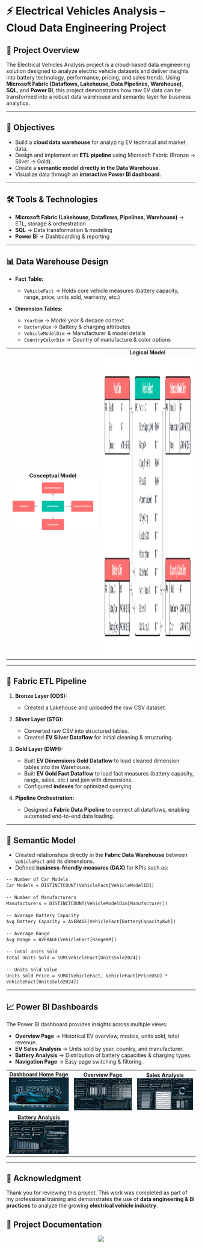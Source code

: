 # ⚡ Electrical Vehicles Analysis – Cloud Data Engineering Project  

## 📌 Project Overview  
The Electrical Vehicles Analysis project is a cloud-based data engineering solution designed to analyze electric vehicle datasets and deliver insights into battery technology, performance, pricing, and sales trends. Using **Microsoft Fabric (Dataflows, Lakehouse, Data Pipelines, Warehouse)**, **SQL**, and **Power BI**, this project demonstrates how raw EV data can be transformed into a robust data warehouse and semantic layer for business analytics.  

---

## 🎯 Objectives  
- Build a **cloud data warehouse** for analyzing EV technical and market data.  
- Design and implement an **ETL pipeline** using Microsoft Fabric (Bronze → Silver → Gold).  
- Create a **semantic model directly in the Data Warehouse**.  
- Visualize data through an **interactive Power BI dashboard**.  

---

## 🛠️ Tools & Technologies  
- **Microsoft Fabric (Lakehouse, Dataflows, Pipelines, Warehouse)** → ETL, storage & orchestration  
- **SQL** → Data transformation & modeling  
- **Power BI** → Dashboarding & reporting  

---

## 📊 Data Warehouse Design  

- **Fact Table:**  
  - `VehicleFact` → Holds core vehicle measures (battery capacity, range, price, units sold, warranty, etc.)  

- **Dimension Tables:**  
  - `YearDim` → Model year & decade context  
  - `BatteryDim` → Battery & charging attributes  
  - `VehicleModelDim` → Manufacturer & model details  
  - `CountryColorDim` → Country of manufacture & color options  

<table align="center">
  <tr>
    <td align="center">
      <b>Conceptual Model</b><br>
      <img src="Data Models/Conceptual Model.png" width="400"/>
    </td>
    <td align="center">
      <b>Logical Model</b><br>
      <img src="Data Models/Logical Model.png" width="450" height="800"/>
    </td>
  </tr>
</table>  

---

## 🔄 Fabric ETL Pipeline  

1. **Bronze Layer (ODS):**  
   - Created a Lakehouse and uploaded the raw CSV dataset.  

2. **Silver Layer (STG):**  
   - Converted raw CSV into structured tables.  
   - Created **EV Silver Dataflow** for initial cleaning & structuring.  

3. **Gold Layer (DWH):**  
   - Built **EV Dimensions Gold Dataflow** to load cleaned dimension tables into the Warehouse.  
   - Built **EV Gold Fact Dataflow** to load fact measures (battery capacity, range, sales, etc.) and join with dimensions.  
   - Configured **indexes** for optimized querying.  

4. **Pipeline Orchestration:**  
   - Designed a **Fabric Data Pipeline** to connect all dataflows, enabling automated end-to-end data loading.  

---

## 📐 Semantic Model  

- Created relationships directly in the **Fabric Data Warehouse** between `VehicleFact` and its dimensions.  
- Defined **business-friendly measures (DAX)** for KPIs such as:  

```DAX
-- Number of Car Models
Car Models = DISTINCTCOUNT(VehicleFact[VehicleModelID])

-- Number of Manufacturers
Manufacturers = DISTINCTCOUNT(VehicleModelDim[Manufacturer])

-- Average Battery Capacity
Avg Battery Capacity = AVERAGE(VehicleFact[BatteryCapacityKwh])

-- Average Range
Avg Range = AVERAGE(VehicleFact[RangeKM])

-- Total Units Sold
Total Units Sold = SUM(VehicleFact[UnitsSold2024])

-- Units Sold Value
Units Sold Price = SUMX(VehicleFact, VehicleFact[PriceUSD] * VehicleFact[UnitsSold2024])
```  

---

## 📈 Power BI Dashboards  

The Power BI dashboard provides insights across multiple views:  
- **Overview Page** → Historical EV overview, models, units sold, total revenue.  
- **EV Sales Analysis** → Units sold by year, country, and manufacturer.  
- **Battery Analysis** → Distribution of battery capacities & charging types.  
- **Navigation Page** → Easy page switching & filtering.  

<table align="center">
  <tr>
    <td align="center">
      <b>Dashboard Home Page</b><br>
      <img src="PowerBI Report/Dashboard as Screenshots/Home Page.png" width="300"/>
    </td>
    <td align="center">
      <b>Overview Page</b><br>
      <img src="PowerBI Report/Dashboard as Screenshots/Overview Page (1).png" width="300" />
    </td>
    <td align="center">
      <b>Sales Analysis</b><br>
      <img src="PowerBI Report/Dashboard as Screenshots/Sales Analysis Page (2).png" width="300"/>
    </td>
  </tr>
  <tr>
    <td align="center">
      <b>Battery Analysis</b><br>
      <img src="PowerBI Report/Dashboard as Screenshots/Battery Analysis Page.png" width="300"/>
    </td>
  </tr>
</table>  

---

## 🙏 Acknowledgment  
Thank you for reviewing this project. This work was completed as part of my professional training and demonstrates the use of **data engineering & BI practices** to analyze the growing **electrical vehicle industry**.  

## 📂 Project Documentation  

<p align="center">
  <a href="Documentation/Yousef Jaber Abdulaziz.pdf">
    <img src="https://img.shields.io/badge/For%20More%20Details-Click%20Here-blue?style=for-the-badge" />
  </a>
</p>

